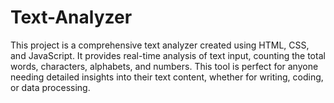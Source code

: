 # Text-Analyzer
This project is a comprehensive text analyzer created using HTML, CSS, and JavaScript. It provides real-time analysis of text input, counting the total words, characters, alphabets, and numbers. This tool is perfect for anyone needing detailed insights into their text content, whether for writing, coding, or data processing.
